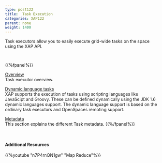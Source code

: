 ```yaml
---
type: post122
title:  Task Execution
categories: XAP122
parent: none
weight: 1400
---
```




Task executors allow you to easily execute grid-wide tasks on the space using the XAP API.

<br>


{{%fpanel%}}

[Overview](./task-execution-over-the-space.html)<br>
Task executor overview.

[Dynamic language tasks](./task-dynamic-language.html)<br>
XAP supports the execution of tasks using scripting languages like JavaScipt and Groovy. These can be defined dynamically using the JDK 1.6 dynamic languages support. The dynamic language support is based on the ordinary task executors and OpenSpaces remoting support.

[Metadata](./task-metadata.html)<br>
This section explains the different Task metadata.
{{%/fpanel%}}


<br>

#### Additional Resources

{{%youtube "n7P4rnQN1gw"  "Map Reduce"%}}
